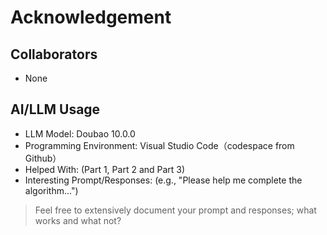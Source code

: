 # Acknowledgement

## Collaborators

- None

## AI/LLM Usage

- LLM Model: Doubao 10.0.0
- Programming Environment: Visual Studio Code（codespace from Github）
- Helped With: (Part 1, Part 2 and Part 3)
- Interesting Prompt/Responses: (e.g., "Please help me complete the algorithm...")

> Feel free to extensively document your prompt and responses; what works and what not?
